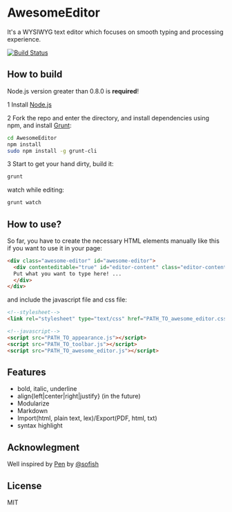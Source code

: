 AwesomeEditor
=============
It's a WYSIWYG text editor which focuses on smooth typing and processing experience.

[![Build Status](https://travis-ci.org/hyaocuk/AwesomeEditor.svg?branch=master)](https://travis-ci.org/hyaocuk/AwesomeEditor)

## How to build ##
Node.js version greater than 0.8.0 is **required**!

1 Install [Node.js](http://nodejs.org/)

2 Fork the repo and enter the directory, and install dependencies using npm, and install [Grunt](http://gruntjs.com/):
  ```sh
  cd AwesomeEditor
  npm install
  sudo npm install -g grunt-cli
  ```
3 Start to get your hand dirty, build it:
  ```sh
  grunt
  ```
  watch while editing:
  ```sh
  grunt watch
  ```

## How to use? ##
So far, you have to create the necessary HTML elements manually like this if you want to use it in your page:

```html
<div class="awesome-editor" id="awesome-editor">
  <div contenteditable="true" id="editor-content" class="editor-content">
  Put what you want to type here! ...
  </div>
</div>
```
and include the javascript file and css file:

```html
<!--stylesheet-->
<link rel="stylesheet" type="text/css" href="PATH_TO_awesome_editor.css" />

<!--javascript-->
<script src="PATH_TO_appearance.js"></script>
<script src="PATH_TO_toolbar.js"></script>
<script src="PATH_TO_awesome_editor.js"></script>
```


## Features ##
* bold, italic, underline
* align{left|center|right|justify}
(in the future)
* Modularize
* Markdown
* Import(html, plain text, lex)/Export(PDF, html, txt)
* syntax highlight

## Acknowlegment ##
Well inspired by [Pen](https://github.com/sofish/pen) by [@sofish](https://github.com/sofish)

## License ##
MIT

